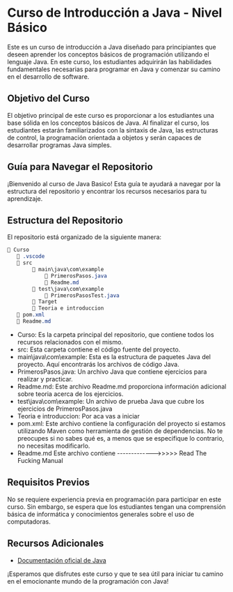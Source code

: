 # Curso de Introducción a Java - Nivel Básico

Este es un curso de introducción a Java diseñado para principiantes que deseen aprender los conceptos básicos de programación utilizando el lenguaje Java. En este curso, los estudiantes adquirirán las habilidades fundamentales necesarias para programar en Java y comenzar su camino en el desarrollo de software.

## Objetivo del Curso

El objetivo principal de este curso es proporcionar a los estudiantes una base sólida en los conceptos básicos de Java. Al finalizar el curso, los estudiantes estarán familiarizados con la sintaxis de Java, las estructuras de control, la programación orientada a objetos y serán capaces de desarrollar programas Java simples.

## Guía para Navegar el Repositorio
¡Bienvenido al curso de Java Basico! Esta guía te ayudará a navegar por la estructura del repositorio y encontrar los recursos necesarios para tu aprendizaje.

## Estructura del Repositorio
El repositorio está organizado de la siguiente manera:

```css
📁 Curso
   📁 .vscode
   📁 src
        📁 main\java\com\example
            📄 PrimerosPasos.java
            📄 Readme.md
        📁 test\java\com\example
            📄 PrimerosPasosTest.java
        📁 Target
        📁 Teoria e introduccion
   📄 pom.xml
   📄 Readme.md
```
- Curso: Es la carpeta principal del repositorio, que contiene todos los recursos relacionados con el mismo.
- src: Esta carpeta contiene el código fuente del proyecto.
- main\java\com\example: Esta es la estructura de paquetes Java del proyecto. Aquí encontrarás los archivos de código Java.
- PrimerosPasos.java: Un archivo Java que contiene ejercicios para realizar y practicar.
- Readme.md: Este archivo Readme.md proporciona información adicional sobre teoria acerca de los ejercicios.
- test\java\com\example: Un archivo de prueba Java que cubre los ejercicios de PrimerosPasos.java
- Teoria e introduccion: Por aca vas a iniciar
- pom.xml: Este archivo contiene la configuración del proyecto si estamos utilizando Maven como herramienta de gestión de dependencias. No te preocupes si no sabes qué es, a menos que se especifique lo contrario, no necesitas modificarlo.
- Readme.md Este archivo contiene ------------->>>>> Read The Fucking Manual

## Requisitos Previos

No se requiere experiencia previa en programación para participar en este curso. Sin embargo, se espera que los estudiantes tengan una comprensión básica de informática y conocimientos generales sobre el uso de computadoras.

## Recursos Adicionales

- [Documentación oficial de Java](https://docs.oracle.com/en/java/)

¡Esperamos que disfrutes este curso y que te sea útil para iniciar tu camino en el emocionante mundo de la programación con Java!
